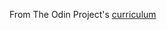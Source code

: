 From The Odin Project's
[curriculum](http://www.theodinproject.com/courses/web-development-101/lessons/html-css)